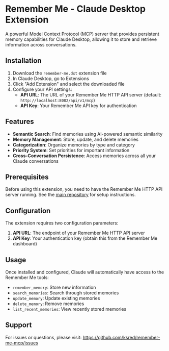 # Remember Me - Claude Desktop Extension

A powerful Model Context Protocol (MCP) server that provides persistent memory capabilities for Claude Desktop, allowing it to store and retrieve information across conversations.

## Installation

1. Download the `remember-me.dxt` extension file
2. In Claude Desktop, go to Extensions
3. Click "Add Extension" and select the downloaded file
4. Configure your API settings:
   - **API URL**: The URL of your Remember Me HTTP API server (default: `http://localhost:8082/api/v1/mcp`)
   - **API Key**: Your Remember Me API key for authentication

## Features

- **Semantic Search**: Find memories using AI-powered semantic similarity
- **Memory Management**: Store, update, and delete memories
- **Categorization**: Organize memories by type and category
- **Priority System**: Set priorities for important information
- **Cross-Conversation Persistence**: Access memories across all your Claude conversations

## Prerequisites

Before using this extension, you need to have the Remember Me HTTP API server running. See the [main repository](https://github.com/ksred/remember-me-mcp) for setup instructions.

## Configuration

The extension requires two configuration parameters:

1. **API URL**: The endpoint of your Remember Me HTTP API server
2. **API Key**: Your authentication key (obtain this from the Remember Me dashboard)

## Usage

Once installed and configured, Claude will automatically have access to the Remember Me tools:

- `remember_memory`: Store new information
- `search_memories`: Search through stored memories
- `update_memory`: Update existing memories
- `delete_memory`: Remove memories
- `list_recent_memories`: View recently stored memories

## Support

For issues or questions, please visit: https://github.com/ksred/remember-me-mcp/issues